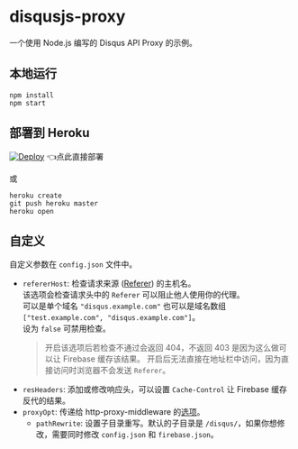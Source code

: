 # disqusjs-proxy

一个使用 Node.js 编写的 Disqus API Proxy 的示例。

## 本地运行
```
npm install
npm start
```

## 部署到 Heroku
[![Deploy](https://www.herokucdn.com/deploy/button.svg)](https://heroku.com/deploy?template=https://github.com/ysc3839/disqusjs-proxy) 👈点此直接部署

或
```
heroku create
git push heroku master
heroku open
```

## 自定义
自定义参数在 `config.json` 文件中。

- `refererHost`: 检查请求来源 ([Referer](https://developer.mozilla.org/en-US/docs/Web/HTTP/Headers/Referer)) 的主机名。  
  该选项会检查请求头中的 `Referer` 可以阻止他人使用你的代理。  
  可以是单个域名 `"disqus.example.com"` 也可以是域名数组 `["test.example.com", "disqus.example.com"]`。  
  设为 `false` 可禁用检查。
  > 开启该选项后若检查不通过会返回 404，不返回 403 是因为这么做可以让 Firebase 缓存该结果。
    开启后无法直接在地址栏中访问，因为直接访问时浏览器不会发送 `Referer`。
- `resHeaders`: 添加或修改响应头，可以设置 `Cache-Control` 让 Firebase 缓存反代的结果。
- `proxyOpt`: 传递给 http-proxy-middleware 的[选项](https://github.com/chimurai/http-proxy-middleware#options)。
  - `pathRewrite`: 设置子目录重写。默认的子目录是 `/disqus/`，如果你想修改，需要同时修改 `config.json` 和 `firebase.json`。
